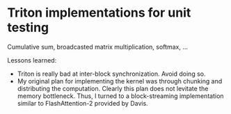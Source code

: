 # Triton implementations for unit testing
Cumulative sum, broadcasted matrix multiplication, softmax, ...

Lessons learned:
* Triton is really bad at inter-block synchronization. Avoid doing so.
* My original plan for implementing the kernel was through chunking and distributing the computation. Clearly this plan does not levitate the memory bottleneck. Thus, I turned to a block-streaming implementation similar to FlashAttention-2 provided by Davis. 